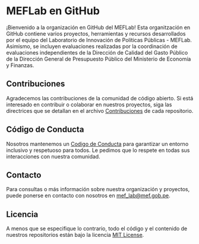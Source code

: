 # MEFLab en GitHub

¡Bienvenido a la organización en GitHub del MEFLab! Esta organitzación en GitHub contiene varios proyectos, herramientas y recursos desarrollados por el equipo del Laboratorio de Innovación de Políticas Públicas - MEFLab. Asimismo, se incluyen evaluaciones realizadas por la coordinación de evaluaciones independientes de la Dirección de Calidad del Gasto Público de la Dirección General de Presupuesto Público del Ministerio de Economía y Finanzas.

## Contribuciones

Agradecemos las contribuciones de la comunidad de código abierto. Si está interesado en contribuir o colaborar en nuestros proyectos, siga las directrices que se detallan en el archivo  [Contribuciones](CONTRIBUTING.md) de cada repositorio.

## Código de Conducta

Nosotros mantenemos un [Codigo de Conducta](CODE-OF-CONDUCT.md) para garantizar un entorno inclusivo y respetuoso para todos. Le pedimos que lo respete en todas sus interacciones con nuestra comunidad.

<!--  ## Discusiones

Son bienvenidad las [discusiones](https://github.com/orgs/mef-lab/discussions) relacionados con los datos, la economía del desarrollo y otros temas relevantes. No dude en iniciar debates, plantear preguntas o compartir puntos de vista a través de los siguientes canales:

- [📣 Anuncios](https://github.com/orgs/mef-lab/discussions/categories/announcements): Mantente al tanto de los últimos anuncios
- [💬 General](https://github.com/orgs/mef-lab/discussions/categories/general): Comparte sobre cualquier tema aquí
- [💡 Ideas](https://github.com/orgs/mef-lab/discussions/categories/ideas): Comparte ideas para mejoras y nuevos proyectos
- [🙏 Q&A](https://github.com/orgs/mef-lab/discussions/categories/q-a): Pide ayuda a la comunidad
-->
## Contacto

Para consultas o más información sobre nuestra organización y proyectos, puede ponerse en contacto con nosotros en [mef_lab@mef.gob.pe](mailto:mef_lab@mef.gob.pe).

## Licencia

A menos que se especifique lo contrario, todo el código y el contenido de nuestros repositorios están bajo la licencia [MIT License](https://github.com/mef-lab/.github/blob/main/LICENSE). 
